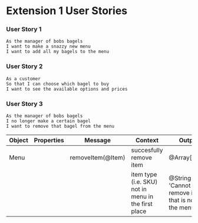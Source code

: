 # Extension 1 User Stories

### User Story 1
```
As the manager of bobs bagels
I want to make a snazzy new menu
I want to add all my bagels to the menu
```


### User Story 2
```
As a customer
So that I can choose which bagel to buy
I want to see the available options and prices
```

### User Story 3
```
As the manager of bobs bagels
I no longer make a certain bagel
I want to remove that bagel from the menu
```
| Object | Properties | Message | Context | Output |
| - | - | - | - | - |
| Menu |  | removeItem(@Item) | succesfully remove item | @Array[items] |
|  |  |  | item type (i.e. SKU) not in menu in the first place | @String 'Cannot remove item that is not on the menu' |